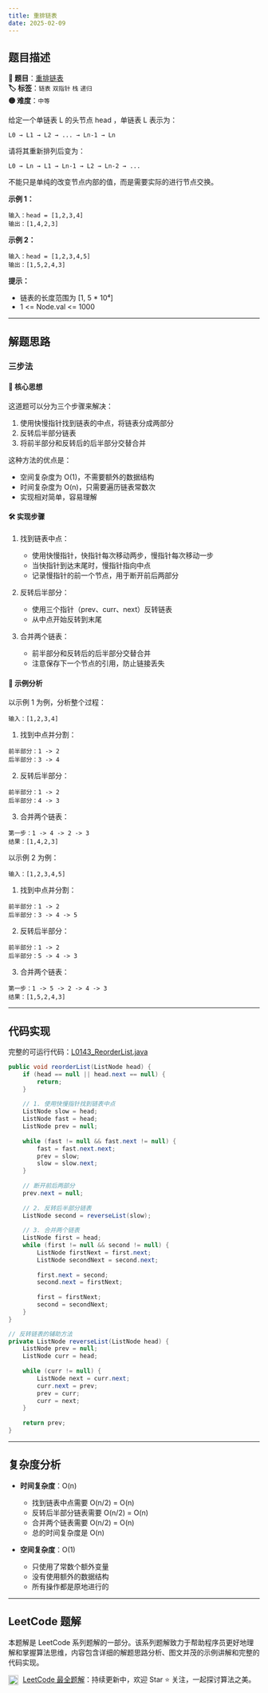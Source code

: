 ```yaml
---
title: 重排链表
date: 2025-02-09
---
```


## 题目描述

**🔗 题目**：[重排链表](https://leetcode.cn/problems/reorder-list/)  
**🏷️ 标签**：`链表` `双指针` `栈` `递归`  
**🟡 难度**：`中等`  

给定一个单链表 L 的头节点 head ，单链表 L 表示为：
```
L0 → L1 → L2 → ... → Ln-1 → Ln
```

请将其重新排列后变为：
```
L0 → Ln → L1 → Ln-1 → L2 → Ln-2 → ...
```

不能只是单纯的改变节点内部的值，而是需要实际的进行节点交换。

**示例 1：**
```
输入：head = [1,2,3,4]
输出：[1,4,2,3]
```

**示例 2：**
```
输入：head = [1,2,3,4,5]
输出：[1,5,2,4,3]
```

**提示：**
- 链表的长度范围为 [1, 5 * 10⁴]
- 1 <= Node.val <= 1000

---

## 解题思路

### 三步法

#### 📝 核心思想
这道题可以分为三个步骤来解决：
1. 使用快慢指针找到链表的中点，将链表分成两部分
2. 反转后半部分链表
3. 将前半部分和反转后的后半部分交替合并

这种方法的优点是：
- 空间复杂度为 O(1)，不需要额外的数据结构
- 时间复杂度为 O(n)，只需要遍历链表常数次
- 实现相对简单，容易理解

#### 🛠️ 实现步骤

1. 找到链表中点：
   - 使用快慢指针，快指针每次移动两步，慢指针每次移动一步
   - 当快指针到达末尾时，慢指针指向中点
   - 记录慢指针的前一个节点，用于断开前后两部分

2. 反转后半部分：
   - 使用三个指针（prev、curr、next）反转链表
   - 从中点开始反转到末尾

3. 合并两个链表：
   - 前半部分和反转后的后半部分交替合并
   - 注意保存下一个节点的引用，防止链接丢失

#### 🧩 示例分析

以示例 1 为例，分析整个过程：
```
输入：[1,2,3,4]
```

1. 找到中点并分割：
```
前半部分：1 -> 2
后半部分：3 -> 4
```

2. 反转后半部分：
```
前半部分：1 -> 2
后半部分：4 -> 3
```

3. 合并两个链表：
```
第一步：1 -> 4 -> 2 -> 3
结果：[1,4,2,3]
```

以示例 2 为例：
```
输入：[1,2,3,4,5]
```

1. 找到中点并分割：
```
前半部分：1 -> 2
后半部分：3 -> 4 -> 5
```

2. 反转后半部分：
```
前半部分：1 -> 2
后半部分：5 -> 4 -> 3
```

3. 合并两个链表：
```
第一步：1 -> 5 -> 2 -> 4 -> 3
结果：[1,5,2,4,3]
```

---

## 代码实现

完整的可运行代码：[L0143_ReorderList.java](../src/main/java/L0143_ReorderList.java)

```java
public void reorderList(ListNode head) {
    if (head == null || head.next == null) {
        return;
    }
    
    // 1. 使用快慢指针找到链表中点
    ListNode slow = head;
    ListNode fast = head;
    ListNode prev = null;
    
    while (fast != null && fast.next != null) {
        fast = fast.next.next;
        prev = slow;
        slow = slow.next;
    }
    
    // 断开前后两部分
    prev.next = null;
    
    // 2. 反转后半部分链表
    ListNode second = reverseList(slow);
    
    // 3. 合并两个链表
    ListNode first = head;
    while (first != null && second != null) {
        ListNode firstNext = first.next;
        ListNode secondNext = second.next;
        
        first.next = second;
        second.next = firstNext;
        
        first = firstNext;
        second = secondNext;
    }
}

// 反转链表的辅助方法
private ListNode reverseList(ListNode head) {
    ListNode prev = null;
    ListNode curr = head;
    
    while (curr != null) {
        ListNode next = curr.next;
        curr.next = prev;
        prev = curr;
        curr = next;
    }
    
    return prev;
}
```

---

## 复杂度分析

- **时间复杂度**：O(n)
  - 找到链表中点需要 O(n/2) = O(n)
  - 反转后半部分链表需要 O(n/2) = O(n)
  - 合并两个链表需要 O(n/2) = O(n)
  - 总的时间复杂度是 O(n)

- **空间复杂度**：O(1)
  - 只使用了常数个额外变量
  - 没有使用额外的数据结构
  - 所有操作都是原地进行的

---

## LeetCode 题解

本题解是 LeetCode 系列题解的一部分。该系列题解致力于帮助程序员更好地理解和掌握算法思维，内容包含详细的解题思路分析、图文并茂的示例讲解和完整的代码实现。

<img src="https://github.githubassets.com/images/modules/logos_page/GitHub-Mark.png" alt="GitHub" width="20" style="vertical-align: middle; margin-right: 5px"> [LeetCode 最全题解](https://github.com/LjyYano/LeetCode)：持续更新中，欢迎 Star ⭐️ 关注，一起探讨算法之美。 